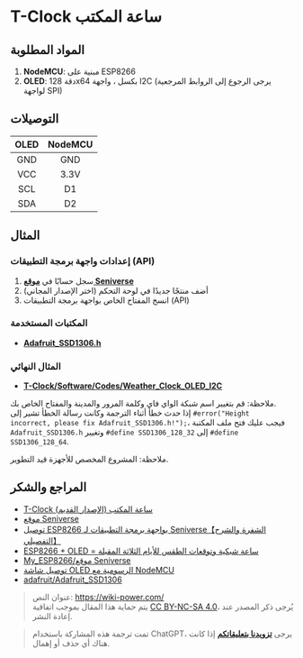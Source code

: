 # T-Clock ساعة المكتب

## المواد المطلوبة

1. **NodeMCU**: مبنية على ESP8266
2. **OLED**: دقة 128x64 بكسل ، واجهة I2C (يرجى الرجوع إلى الروابط المرجعية لواجهة SPI)

## التوصيلات

| OLED | NodeMCU |
| :--: | :-----: |
| GND  |   GND   |
| VCC  |  3.3V   |
| SCL  |   D1    |
| SDA  |   D2    |

## المثال

### إعدادات واجهة برمجة التطبيقات (API)

1. سجل حسابًا في [**موقع Seniverse**](https://www.seniverse.com/)
2. أضف منتجًا جديدًا في لوحة التحكم (اختر الإصدار المجاني)
3. انسخ المفتاح الخاص بواجهة برمجة التطبيقات (API)

### المكتبات المستخدمة

- [**Adafruit_SSD1306.h**](https://github.com/adafruit/Adafruit_SSD1306)

### المثال النهائي

- [**T-Clock/Software/Codes/Weather_Clock_OLED_I2C**](https://github.com/linyuxuanlin/T-Clock/tree/master/Software/Codes/Weather_Clock_OLED_I2C)

ملاحظة: قم بتغيير اسم شبكة الواي فاي وكلمة المرور والمدينة والمفتاح الخاص بك.  
إذا حدث خطأ أثناء الترجمة وكانت رسالة الخطأ تشير إلى `#error("Height incorrect, please fix Adafruit_SSD1306.h!");`، فيجب عليك فتح ملف المكتبة `Adafruit_SSD1306.h` وتغيير `#define SSD1306_128_32` إلى `#define SSD1306_128_64`.

ملاحظة: المشروع المخصص للأجهزة قيد التطوير.

## المراجع والشكر

- [T-Clock ساعة المكتب (الإصدار القديم)](https://wiki-power.com/unlist/T-Clock桌上小钟（旧）)
- [موقع Seniverse](https://www.seniverse.com/)
- [توصيل ESP8266 بواجهة برمجة التطبيقات لـ Seniverse【الشفرة والشرح التفصيلي】](https://www.bilibili.com/video/av89935868/?spm_id_from=333.788.b_636f6d6d656e74.4)
- [ESP8266 + OLED = ساعة شبكية وتوقعات الطقس للأيام الثلاثة المقبلة](https://www.bilibili.com/video/av88920975/)
- [My_ESP8266/موقع Seniverse](https://gitee.com/young_people_only_love_her/My_ESP8266/tree/master/%E5%BF%83%E7%9F%A5%E5%A4%A9%E6%B0%94)
- [توصيل شاشة OLED الرسومية مع NodeMCU](https://www.electronicwings.com/nodemcu/oled-graphic-display-interfacing-with-nodemcu)
- [adafruit/Adafruit_SSD1306](https://github.com/adafruit/Adafruit_SSD1306)

> عنوان النص: <https://wiki-power.com/>  
> يتم حماية هذا المقال بموجب اتفاقية [CC BY-NC-SA 4.0](https://creativecommons.org/licenses/by/4.0/deed.zh)، يُرجى ذكر المصدر عند إعادة النشر.

> تمت ترجمة هذه المشاركة باستخدام ChatGPT، يرجى [**تزويدنا بتعليقاتكم**](https://github.com/linyuxuanlin/Wiki_MkDocs/issues/new) إذا كانت هناك أي حذف أو إهمال.